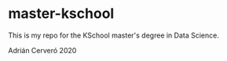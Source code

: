 # master-kschool

This is my repo for the KSchool master's degree in Data Science.

Adrián Cerveró 2020
